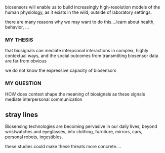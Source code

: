 
<!-- specs:
	thesis
	motivation
	justification of importance
 -->


biosensors will enable us to build increasingly high-resolution models of the human physiology, as it exists in the wild, outside of laboratory settings.

there are many reasons why we may want to do this....learn about health, behavior, ...

<!-- but, the proliferation of biosensors also means that biomedical data will go to many stakeholders who have not previously had access to this type of data. ... application designers are now gatekeepers to a whole new class of potentially highly personal data, the "first line" between these and other users, and of corporate interests........... -->
<!-- they could coerce users into giving up that data in a number of ways..... -->


<!-- however, threats around disclosure of biosensory data are abstract, far-off, difficult to reason about. it is not so convincing to stay, "someday, our heartrate data may make your insurace rates go up (even though this may well be the case [@latava_longitudinal]) -->
<!-- these studies could make these threats more concrete.... -->




<!-- (some link ... ?) -->


### MY THESIS
that biosignals can mediate interpsonal interactions in complex, highly contextual ways, and the social outcomes from transmitting biosensor data are far from obvious

we do not know the expressive capacity of biosensors

### MY QUESTION
HOW does context shape the meaning of biosignals
as these signals mediate interpersonal communication




<!-- this is an opportunity AND a challenge, for UX designers -->
<!-- for users, its an opportunity AND a privacy/security challenge -->

<!-- contest surveillance -->
<!-- raise some alarms -->









## stray lines

Biosensing technologies are becoming pervasive in our daily lives, beyond wristwatches and eyeglasses, into clothing, furniture, mirrors, cars, personal robots, ingestibles.

these studies could make these threats more concrete....
